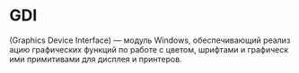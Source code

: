 # GDI

(Graphics Device Interface) — модуль Windows, обеспечивающий реализацию графических функций по работе с цветом, шрифтами и графическими примитивами для дисплея и принтеров.
